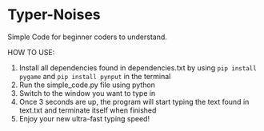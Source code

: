 # Typer-Noises
Simple Code for beginner coders to understand.

HOW TO USE:
1. Install all dependencies found in dependencies.txt by using `pip install pygame` and `pip install pynput` in the terminal
2. Run the simple_code.py file using python
3. Switch to the window you want to type in
4. Once 3 seconds are up, the program will start typing the text found in text.txt and terminate itself when finished
5. Enjoy your new ultra-fast typing speed!
